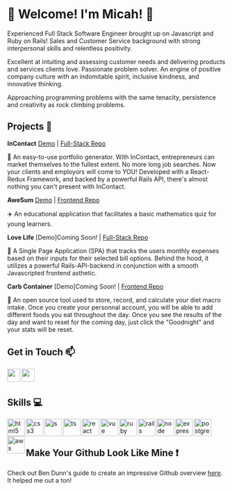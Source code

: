 # :bow:  Welcome! I'm Micah! :bow: 

Experienced Full Stack Software Engineer brought up on Javascript and Ruby on Rails! Sales and Customer Service background with strong interpersonal skills and relentless positivity.

Excellent at intuiting and assessing customer needs and delivering products and services clients love. Passionate problem solver. An engine of positive company culture with an indomitable spirit, inclusive kindness, and innovative thinking.

Approaching programming problems with the same tenacity, persistence and creativity as rock climbing problems.
 
  
## Projects :art:

**InContact** [Demo](https://www.youtube.com/watch?v=iu9ygxNh3vQ&t=5s&ab_channel=MicahBanschick) | [Full-Stack Repo](https://github.com/micahabanschick/InContact)

:tea: An easy-to-use portfolio generator. With InContact, entrepreneurs can market themselves to the fullest extent. No more long job searches. Now your clients and employors will come to YOU! Developed with a React-Redux Framework, and backed by a powerful Rails API, there's almost nothing you can't present with InContact.

**AweSum** [Demo](https://www.youtube.com/watch?v=_84fL5AF2wA&t=1s&ab_channel=MicahBanschick) | [Frontend Repo](https://github.com/micahabanschick/AweSum)

:airplane: An educational application that facilitates a basic mathematics quiz for young learners.

**Love Life** [Demo]Coming Soon! | [Full-Stack Repo](https://github.com/micahabanschick/Love_Life)

:hatched_chick: A Single Page Application (SPA) that tracks the users monthly expenses based on their inputs for their selected bill options. Behind the hood, it utilizes a powerful Rails-API-backend in conjunction with a smooth Javascripted frontend asthetic.

**Carb Container** [Demo]Coming Soon! | [Frontend Repo](https://github.com/micahabanschick/Carb_Container)

:crystal_ball: An open source tool used to store, record, and calculate your diet macro intake. Once you create your personnal account, you will be able to add different foods you eat throughout the day. Once you see the results of the day and want to reset for the coming day, just click the "Goodnight" and your stats will be reset.
  
## Get in Touch :mailbox:

<p>
  <a href="https://www.linkedin.com/in/ben-dunn-15977b15b/" target="blank"><img align="left" src="https://cdn.jsdelivr.net/npm/simple-icons@3.0.1/icons/linkedin.svg" height="30" width="30" /></a>
  <a href="https://benthedunn.medium.com/" target="blank"><img align="left" src="https://cdn.jsdelivr.net/npm/simple-icons@3.0.1/icons/medium.svg"  height="30" width="30" /></a>
 </p>
 
 <br />
 &emsp;
 
## Skills :computer:

<p align="left">
  <img src="https://icongr.am/devicon/html5-plain.svg?size=128&color=currentColor" alt="html5" align="left" width="40" height="40"/>
  <img src="https://icongr.am/devicon/css3-plain.svg?size=128&color=currentColor" alt="css3" align="left" width="40" height="40"/>
  <img src="https://icongr.am/devicon/javascript-plain.svg?size=128&color=currentColor" alt="js" align="left" width="40" height="40"/>
  <img src="https://i.imgur.com/H8DuLja.png" alt="ts" align="left" width="40" height="40"/>
  <img src="https://i.imgur.com/rTNkWSQ.png" alt="react" align="left" width="40" height="40"/>
  <img src="https://icongr.am/devicon/vuejs-plain.svg?size=128&color=currentColor" alt="vue" align="left" width="40" height="40"/>
  <img src="https://icongr.am/devicon/ruby-plain.svg?size=128&color=currentColor" alt="ruby" align="left" width="40" height="40"/>
  <img src="https://icongr.am/devicon/rails-plain-wordmark.svg?size=128&color=currentColor" alt="rails" align="left" width="40" height="40"/>
  <img src="https://icongr.am/devicon/nodejs-plain-wordmark.svg?size=128&color=currentColor" alt="node" align="left" width="40" height="40"/>
  <img src="https://icongr.am/devicon/express-original.svg?size=128&color=currentColor" alt="express" align="left" width="40" height="40"/>
  <img src="https://icongr.am/devicon/postgresql-plain.svg?size=128&color=currentColor" alt="postgres" align="left" width="40" height="40"/>
  <img src="https://icongr.am/devicon/amazonwebservices-plain-wordmark.svg?size=128&color=currentColor" alt="aws" align="left" width="40" height="40"/>
</p>

<br />
&emsp;

## Make Your Github Look Like Mine :exclamation:

Check out Ben Dunn's guide to create an impressive Github overview [here](https://benthedunn.medium.com/github-revamp-guide-8f48a890e61e). It helped me out a ton!
